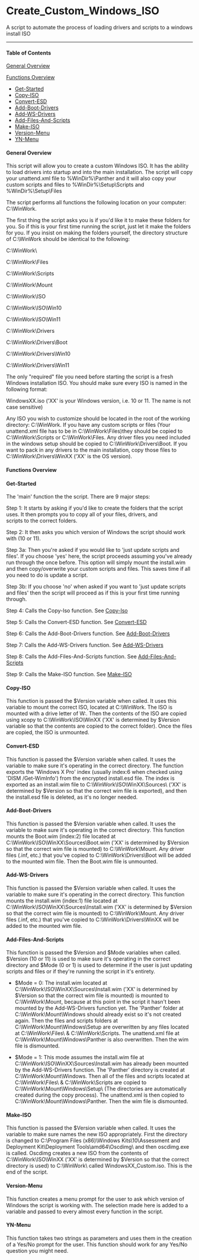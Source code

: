 # Create_Custom_Windows_ISO
A script to automate the process of loading drivers and scripts to a windows install ISO

-----
#### Table of Contents
[General Overview](https://github.com/optimuspryne/Create_Custom_Windows_ISO/edit/main/README.md#general-overview)

[Functions Overview](https://github.com/optimuspryne/Create_Custom_Windows_ISO/edit/main/README.md#functions-overview)

* [Get-Started](https://github.com/optimuspryne/Create_Custom_Windows_ISO#get-started)
* [Copy-ISO](https://github.com/optimuspryne/Create_Custom_Windows_ISO#copy-iso)
* [Convert-ESD](https://github.com/optimuspryne/Create_Custom_Windows_ISO#convert-esd)
* [Add-Boot-Drivers](https://github.com/optimuspryne/Create_Custom_Windows_ISO#add-boot-drivers)
* [Add-WS-Drivers](https://github.com/optimuspryne/Create_Custom_Windows_ISO#add-ws-drivers)
* [Add-Files-And-Scripts](https://github.com/optimuspryne/Create_Custom_Windows_ISO#add-files-and-scripts)
* [Make-ISO](https://github.com/optimuspryne/Create_Custom_Windows_ISO#make-iso)
* [Version-Menu](https://github.com/optimuspryne/Create_Custom_Windows_ISO#version-menu)
* [YN-Menu](https://github.com/optimuspryne/Create_Custom_Windows_ISO#yn-menu)
	

#### General Overview


This script will allow you to create a custom Windows ISO.  It has the ability to load drivers into startup and into the main installation.  The script will copy your unattend.xml file to %WinDir%\Panther and it will also copy your custom scripts and files to %WinDir%\Setup\Scripts and %WinDir%\Setup\Files

The script performs all functions the following location on your computer: C:\WinWork.

The first thing the script asks you is if you'd like it to make these folders for you. So if this is your first time running the script, just let it make the folders for you.  If you insist on making the folders yourself, the directory structure of C:\WinWork should be identical to the following:

C:\WinWork\

C:\WinWork\Files
  
C:\WinWork\Scripts
  
C:\WinWork\Mount
  
C:\WinWork\ISO
     
C:\WinWork\ISO\Win10
     
C:\WinWork\ISO\Win11
  
C:\WinWork\Drivers
     
C:\WinWork\Drivers\Boot
     
C:\WinWork\Drivers\Win10
     
C:\WinWork\Drivers\Win11
     
The only "required" file you need before starting the script is a fresh Windows installation ISO.  You should make sure every ISO is named in the following format:

WindowsXX.iso ('XX' is your Windows version, i.e. 10 or 11.  The name is not case sensitive)

Any ISO you wish to customize should be located in the root of the working directory: C:\WinWork\.  If you have any custom scripts or files (Your unattend.xml file has to be in C:\WinWork\Files)they should be copied to C:\WinWork\Scripts or C:\WinWork\Files.  Any driver files you need included in the windows setup should be copied to C:\WinWork\Drivers\Boot.  If you want to pack in any drivers to the main installation, copy those files to C:\WinWork\Drivers\WinXX ('XX' is the OS version).

  

#### Functions Overview


#### Get-Started

The 'main' function the the script.  There are 9 major steps:

Step 1: It starts by asking if you'd like to create the folders that the script uses.  It then prompts you to copy all of your files, drivers, and    
            scripts to the correct folders.
  
Step 2: It then asks you which version of Windows the script should work with (10 or 11).
  
Step 3a: Then you're asked if you would like to 'just update scripts and files'. If you choose 'yes' here, the script proceeds assuming you've already run 	    through the once before.  This option will simply mount the install.wim and then copy/overwrite your custom scripts and files.  This saves time if 		 all you need to do is update a script.

Step 3b: If you choose 'no' when asked if you want to 'just update scripts and files' then the script will proceed as if this is your first time running 
         through.

Step 4: Calls the Copy-Iso function.  See [Copy-Iso](https://github.com/optimuspryne/Create_Custom_Windows_ISO#copy-iso)

Step 5: Calls the Convert-ESD function.  See [Convert-ESD](https://github.com/optimuspryne/Create_Custom_Windows_ISO#convert-esd)

Step 6: Calls the Add-Boot-Drivers function.  See [Add-Boot-Drivers](https://github.com/optimuspryne/Create_Custom_Windows_ISO#add-boot-drivers)

Step 7: Calls the Add-WS-Drivers function.  See [Add-WS-Drivers](https://github.com/optimuspryne/Create_Custom_Windows_ISO#add-ws-drivers)

Step 8: Calls the Add-Files-And-Scripts function.  See [Add-Files-And-Scripts](https://github.com/optimuspryne/Create_Custom_Windows_ISO#add-files-and-scripts)

Step 9: Calls the Make-ISO function.  See [Make-ISO](https://github.com/optimuspryne/Create_Custom_Windows_ISO#make-iso)



#### Copy-ISO

This function is passed the $Version variable when called.  It uses this variable to mount the correct ISO, located at C:\WinWork.  The ISO is mounted with a drive letter of W:\.  Then the contents of the ISO are copied using xcopy to C:\WinWork\ISO\WinXX ('XX' is determined by $Version variable so that the contents are copied to the correct folder). Once the files are copied, the ISO is unmounted.




#### Convert-ESD

This function is passed the $Version variable when called.  It uses the variable to make sure it's operating in the correct directory.  The function exports the 'Windows X Pro' index (usually index:6 when checked using 'DISM /Get-WimInfo') from the encrypted install.esd file.  The index is exported as an install.wim file to C:\WinWork\ISO\WinXX\Sources\ ('XX' is determined by $Version so that the correct wim file is exported), and then the install.esd file is deleted, as it's no longer needed.



#### Add-Boot-Drivers

This function is passed the $Version variable when called.  It uses the variable to make sure it's operating in the correct directory.  This function mounts the Boot.wim (index:2) file located at C:\WinWork\ISO\WinXX\Sources\Boot.wim ('XX' is determined by $Version so that the correct wim file is mounted) to C:\WinWork\Mount.  Any driver files (.inf, etc.) that you've copied to C:\WinWork\Drivers\Boot will be added to the mounted wim file.  Then the Boot.wim file is unmounted.



#### Add-WS-Drivers

This function is passed the $Version variable when called.  It uses the variable to make sure it's operating in the correct directory.  This function mounts the install.wim (index:1) file located at C:\WinWork\ISO\WinXX\Sources\Install.wim ('XX' is determined by $Version so that the correct wim file is mounted) to C:\WinWork\Mount.  Any driver files (.inf, etc.) that you've copied to C:\WinWork\Drivers\WinXX will be added to the mounted wim file.



#### Add-Files-And-Scripts

This function is passed the $Version and $Mode variables when called.  $Version (10 or 11) is used to make sure it's operating in the correct directory and $Mode (0 or 1) is used to determine if the user is just updating scripts and files or if they're running the script in it's entirety.

- $Mode = 0: The install.wim located at C:\WinWork\ISO\WinXX\Sources\Install.wim ('XX' is determined by $Version so that the correct wim file is mounted) 
           is mounted to C:\WinWork\Mount, because at this point in the script it hasn't been mounted by the Add-WS-Drivers function yet.  The 
           'Panther' folder at C:\WinWork\Mount\Windows should already exist so it's not created again.  Then the files and scripts folders at 
           C:\WinWork\Mount\Windows\Setup are overwritten by any files located at C:\WinWork\Files\ & C:\WinWork\Scripts.  The unattend.xml file at 
           C:\WinWork\Mount\Windows\Panther is also overwritten.  Then the wim file is dismounted.
               
- $Mode = 1: This mode assumes the install.wim file at C:\WinWork\ISO\WinXX\Sources\Install.wim has already been mounted by the Add-WS-Drivers 
	     function.  The 'Panther' directory is created at C:\WinWork\Mount\Windows\.  Then all of the files and scripts located at C:\WinWork\Files\ & 
	     C:\WinWork\Scripts are copied to C:\WinWork\Mount\Windows\Setup\ (The directories are automatically created during the copy process).  The 
	     unattend.xml is then copied to C:\WinWork\Mount\Windows\Panther.  Then the wim file is dismounted.



#### Make-ISO

This function is passed the $Version variable when called.  It uses the variable to make sure names the new ISO appropriately.  First the directory is changed to C:\Program Files (x86)\Windows Kits\10\Assessment and Deployment Kit\Deployment Tools\amd64\Oscdimg\ and then oscdimg.exe is called.  Oscdimg creates a new ISO from the contents of C:\WinWork\ISO\WinXX ('XX' is determined by $Version so that the correct directory is used) to C:\WinWork\ called WindowsXX_Custom.iso.  This is the end of the script.



#### Version-Menu

This function creates a menu prompt for the user to ask which version of Windows the script is working with. The selection made here is added to a variable and passed to every almost every function in the script.



#### YN-Menu

This function takes two strings as parameters and uses them in the creation of a Yes/No prompt for the user.  This function should work for any Yes/No question you might need.







